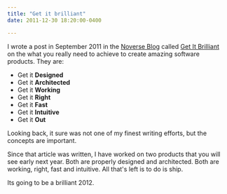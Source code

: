 ```yaml
---
title: "Get it brilliant"
date: 2011-12-30 18:20:00-0400

---
```


I wrote a post in September 2011 in the [Noverse Blog](http://www.noverse.com/blog/) called [Get It Brilliant](http://www.noverse.com/blog/2011/09/get-it-brilliant/) on the what you really need to achieve to create amazing software products. They are:

* Get it **Designed**
* Get it **Architected**
* Get it **Working**
* Get it **Right**
* Get it **Fast**
* Get it **Intuitive**
* Get it **Out**

Looking back, it sure was not one of my finest writing efforts, but the concepts are important.

Since that article was written, I have worked on two products that you will see early next year. Both are properly designed and architected. Both are working, right, fast and intuitive. All that's left is to do is ship.

Its going to be a brilliant 2012.
